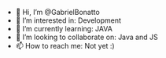 - 👋 Hi, I’m @GabrielBonatto
- 👀 I’m interested in: Development
- 🌱 I’m currently learning: JAVA
- 💞️ I’m looking to collaborate on: Java and JS 
- 📫 How to reach me: Not yet  :)

<!---
GabrielBonatto/GabrielBonatto is a ✨ special ✨ repository because its `README.md` (this file) appears on your GitHub profile.
You can click the Preview link to take a look at your changes.
--->
